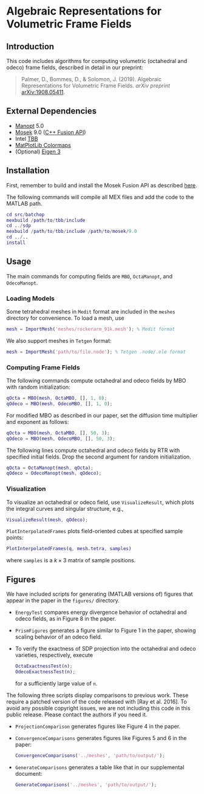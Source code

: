 # Algebraic Representations for Volumetric Frame Fields

## Introduction
This code includes algorithms for computing volumetric (octahedral and odeco) frame fields, described in detail in our preprint:

> Palmer, D., Bommes, D., & Solomon, J. (2019). Algebraic Representations for Volumetric Frame Fields. *arXiv preprint* [arXiv:1908.05411](https://arxiv.org/abs/1908.05411).

## External Dependencies
- [Manopt](https://www.manopt.org) 5.0
- [Mosek](https://www.mosek.com) 9.0 ([C++ Fusion API](https://docs.mosek.com/9.0/cxxfusion/index.html#))
- Intel [TBB](https://github.com/intel/tbb)
- [MatPlotLib Colormaps](https://www.mathworks.com/matlabcentral/fileexchange/62729-matplotlib-2-0-colormaps-perceptually-uniform-and-beautiful)
- (Optional) [Eigen 3](https://eigen.tuxfamily.org)

## Installation
First, remember to build and install the Mosek Fusion API as described
[here](https://docs.mosek.com/9.0/cxxfusion/install-interface.html).

The following commands will compile all MEX files and add the code to the MATLAB path.
```matlab
cd src/batchop
mexbuild /path/to/tbb/include
cd ../sdp
mexbuild /path/to/tbb/include /path/to/mosek/9.0
cd ../..
install
```
## Usage
The main commands for computing fields are `MBO`, `OctaManopt`,
and `OdecoManopt`.

### Loading Models
Some tetrahedral meshes in `Medit` format are included in the `meshes` directory for convenience. To load a mesh, use
```matlab
mesh = ImportMesh('meshes/rockerarm_91k.mesh'); % Medit format
```
We also support meshes in `Tetgen` format:
```matlab
mesh = ImportMesh('path/to/file.node'); % Tetgen .node/.ele format
```

### Computing Frame Fields
The following commands compute octahedral and odeco fields by MBO with random initialization:
```matlab
qOcta = MBO(mesh, OctaMBO, [], 1, 0);
qOdeco = MBO(mesh, OdecoMBO, [], 1, 0);
```
For modified MBO as described in our paper, set the diffusion time multiplier and exponent as follows:
```matlab
qOcta = MBO(mesh, OctaMBO, [], 50, 3);
qOdeco = MBO(mesh, OdecoMBO, [], 50, 3);
```
The following lines compute octahedral and odeco fields by RTR with specified initial fields. Drop the second argument for random initialization.
```matlab
qOcta = OctaManopt(mesh, qOcta);
qOdeco = OdecoManopt(mesh, qOdeco);
```

### Visualization
To visualize an octahedral or odeco field, use `VisualizeResult`, which plots the integral curves and singular structure, e.g.,
```matlab
VisualizeResult(mesh, qOdeco);
```
`PlotInterpolatedFrames` plots field-oriented cubes at specified sample points:
```matlab
PlotInterpolatedFrames(q, mesh.tetra, samples)
```
where `samples` is a $k \times 3$ matrix of sample positions.

## Figures
We have included scripts for generating (MATLAB versions of) figures that appear in the paper in the `figures/` directory.

- `EnergyTest` compares energy divergence behavior of octahedral and odeco fields, as in Figure 8 in the paper.

- `PrismFigures` generates a figure similar to Figure 1 in the paper, showing scaling behavior of an odeco field.

- To verify the exactness of SDP projection into the octahedral and odeco varieties, respectively, execute
    ```matlab
    OctaExactnessTest(n);
    OdecoExactnessTest(n);
    ```
    for a sufficiently large value of `n`.

The following three scripts display comparisons to previous work. These require a patched version of the code released with [Ray et al. 2016]. To avoid any possible copyright issues, we are not including this code in this public release. Please contact the authors if you need it.

- `ProjectionComparison` generates figures like Figure 4 in the paper.

- `ConvergenceComparisons` generates figures like Figures 5 and 6 in the paper:
  ```matlab
  ConvergenceComparisons('../meshes', 'path/to/output/');
  ```

- `GenerateComparisons` generates a table like that in our supplemental document:
  ```matlab
  GenerateComparisons('../meshes', 'path/to/output/');
  ```
